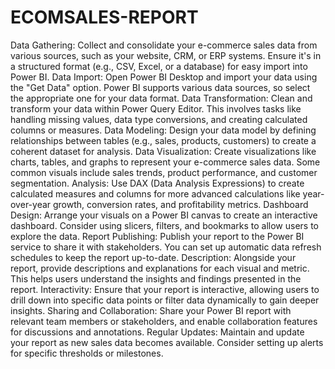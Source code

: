 # ECOMSALES-REPORT
Data Gathering:
Collect and consolidate your e-commerce sales data from various sources, such as your website, CRM, or ERP systems. Ensure it's in a structured format (e.g., CSV, Excel, or a database) for easy import into Power BI.
Data Import:
Open Power BI Desktop and import your data using the "Get Data" option. Power BI supports various data sources, so select the appropriate one for your data format.
Data Transformation:
Clean and transform your data within Power Query Editor. This involves tasks like handling missing values, data type conversions, and creating calculated columns or measures.
Data Modeling:
Design your data model by defining relationships between tables (e.g., sales, products, customers) to create a coherent dataset for analysis.
Data Visualization:
Create visualizations like charts, tables, and graphs to represent your e-commerce sales data. Some common visuals include sales trends, product performance, and customer segmentation.
Analysis:
Use DAX (Data Analysis Expressions) to create calculated measures and columns for more advanced calculations like year-over-year growth, conversion rates, and profitability metrics.
Dashboard Design:
Arrange your visuals on a Power BI canvas to create an interactive dashboard. Consider using slicers, filters, and bookmarks to allow users to explore the data.
Report Publishing:
Publish your report to the Power BI service to share it with stakeholders. You can set up automatic data refresh schedules to keep the report up-to-date.
Description:
Alongside your report, provide descriptions and explanations for each visual and metric. This helps users understand the insights and findings presented in the report.
Interactivity:
Ensure that your report is interactive, allowing users to drill down into specific data points or filter data dynamically to gain deeper insights.
Sharing and Collaboration:
Share your Power BI report with relevant team members or stakeholders, and enable collaboration features for discussions and annotations.
Regular Updates:
Maintain and update your report as new sales data becomes available. Consider setting up alerts for specific thresholds or milestones.
